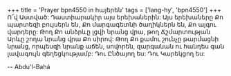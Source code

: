 +++
title = 'Prayer bpn4550 in հայերեն'
tags = ['lang-hy', 'bpn4550']
+++
Ո՜վ Աստված: Դաստիարակիր այս երեխաներին: Այս երեխաները Քո պարտեզի բույսերն են, Քո մարգագետնի ծաղիկներն են, Քո այգու վարդերը: Թող Քո անձրևը լցվի նրանց վրա, թող Ճշմարտության Արևը շողա նրանց վրա Քո սիրով: Թող Քո քամու շունչը թարմացնի նրանց, որպեսզի նրանք աճեն, սովորեն, զարգանան ու հանդես գան լավագույն գեղեցկությամբ:
	Դու Ընծայող ես: Դու Կարեկցող ես:

-- Abdu'l-Bahá

